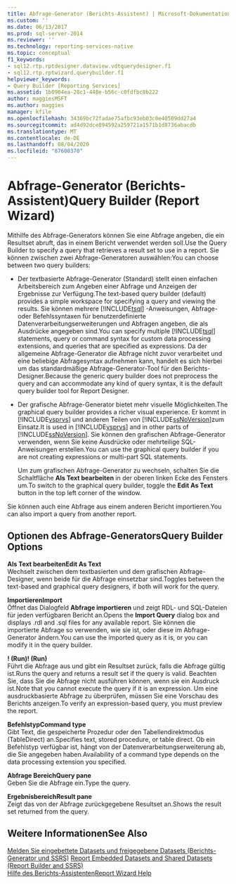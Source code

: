 ```yaml
---
title: Abfrage-Generator (Berichts-Assistent) | Microsoft-Dokumentation
ms.custom: ''
ms.date: 06/13/2017
ms.prod: sql-server-2014
ms.reviewer: ''
ms.technology: reporting-services-native
ms.topic: conceptual
f1_keywords:
- sql12.rtp.rptdesigner.dataview.vdtquerydesigner.f1
- sql12.rtp.rptwizard.querybuilder.f1
helpviewer_keywords:
- Query Builder [Reporting Services]
ms.assetid: 1b0904ea-28c1-448e-b56c-c0fdfbc8b222
author: maggiesMSFT
ms.author: maggies
manager: kfile
ms.openlocfilehash: 34369bc72fadae75afbc93eb03c0e40509dd27a4
ms.sourcegitcommit: ad4d92dce894592a259721a1571b1d8736abacdb
ms.translationtype: MT
ms.contentlocale: de-DE
ms.lasthandoff: 08/04/2020
ms.locfileid: "87608370"
---
```

# <a name="query-builder-report-wizard"></a><span data-ttu-id="6f179-102">Abfrage-Generator (Berichts-Assistent)</span><span class="sxs-lookup"><span data-stu-id="6f179-102">Query Builder (Report Wizard)</span></span>
  <span data-ttu-id="6f179-103">Mithilfe des Abfrage-Generators können Sie eine Abfrage angeben, die ein Resultset abruft, das in einem Bericht verwendet werden soll.</span><span class="sxs-lookup"><span data-stu-id="6f179-103">Use the Query Builder to specify a query that retrieves a result set to use in a report.</span></span> <span data-ttu-id="6f179-104">Sie können zwischen zwei Abfrage-Generatoren auswählen:</span><span class="sxs-lookup"><span data-stu-id="6f179-104">You can choose between two query builders:</span></span>  
  
-   <span data-ttu-id="6f179-105">Der textbasierte Abfrage-Generator (Standard) stellt einen einfachen Arbeitsbereich zum Angeben einer Abfrage und Anzeigen der Ergebnisse zur Verfügung.</span><span class="sxs-lookup"><span data-stu-id="6f179-105">The text-based query builder (default) provides a simple workspace for specifying a query and viewing the results.</span></span> <span data-ttu-id="6f179-106">Sie können mehrere [!INCLUDE[tsql](../includes/tsql-md.md)] -Anweisungen, Abfrage- oder Befehlssyntaxen für benutzerdefinierte Datenverarbeitungserweiterungen und Abfragen angeben, die als Ausdrücke angegeben sind.</span><span class="sxs-lookup"><span data-stu-id="6f179-106">You can specify multiple [!INCLUDE[tsql](../includes/tsql-md.md)] statements, query or command syntax for custom data processing extensions, and queries that are specified as expressions.</span></span> <span data-ttu-id="6f179-107">Da der allgemeine Abfrage-Generator die Abfrage nicht zuvor verarbeitet und eine beliebige Abfragesyntax aufnehmen kann, handelt es sich hierbei um das standardmäßige Abfrage-Generator-Tool für den Berichts-Designer.</span><span class="sxs-lookup"><span data-stu-id="6f179-107">Because the generic query builder does not preprocess the query and can accommodate any kind of query syntax, it is the default query builder tool for Report Designer.</span></span>  
  
-   <span data-ttu-id="6f179-108">Der grafische Abfrage-Generator bietet mehr visuelle Möglichkeiten.</span><span class="sxs-lookup"><span data-stu-id="6f179-108">The graphical query builder provides a richer visual experience.</span></span> <span data-ttu-id="6f179-109">Er kommt in [!INCLUDE[vsprvs](../includes/vsprvs-md.md)] und anderen Teilen von [!INCLUDE[ssNoVersion](../includes/ssnoversion-md.md)]zum Einsatz.</span><span class="sxs-lookup"><span data-stu-id="6f179-109">It is used in [!INCLUDE[vsprvs](../includes/vsprvs-md.md)] and in other parts of [!INCLUDE[ssNoVersion](../includes/ssnoversion-md.md)].</span></span> <span data-ttu-id="6f179-110">Sie können den grafischen Abfrage-Generator verwenden, wenn Sie keine Ausdrücke oder mehrteilige SQL-Anweisungen erstellen.</span><span class="sxs-lookup"><span data-stu-id="6f179-110">You can use the graphical query builder if you are not creating expressions or multi-part SQL statements.</span></span>  
  
     <span data-ttu-id="6f179-111">Um zum grafischen Abfrage-Generator zu wechseln, schalten Sie die Schaltfläche **Als Text bearbeiten** in der oberen linken Ecke des Fensters um.</span><span class="sxs-lookup"><span data-stu-id="6f179-111">To switch to the graphical query builder, toggle the **Edit As Text** button in the top left corner of the window.</span></span>  
  
 <span data-ttu-id="6f179-112">Sie können auch eine Abfrage aus einem anderen Bericht importieren.</span><span class="sxs-lookup"><span data-stu-id="6f179-112">You can also import a query from another report.</span></span>  
  
## <a name="query-builder-options"></a><span data-ttu-id="6f179-113">Optionen des Abfrage-Generators</span><span class="sxs-lookup"><span data-stu-id="6f179-113">Query Builder Options</span></span>  
 <span data-ttu-id="6f179-114">**Als Text bearbeiten**</span><span class="sxs-lookup"><span data-stu-id="6f179-114">**Edit As Text**</span></span>  
 <span data-ttu-id="6f179-115">Wechselt zwischen dem textbasierten und dem grafischen Abfrage-Designer, wenn beide für die Abfrage einsetzbar sind.</span><span class="sxs-lookup"><span data-stu-id="6f179-115">Toggles between the text-based and graphical query designers, if both will work for the query.</span></span>  
  
 <span data-ttu-id="6f179-116">**Importieren**</span><span class="sxs-lookup"><span data-stu-id="6f179-116">**Import**</span></span>  
 <span data-ttu-id="6f179-117">Öffnet das Dialogfeld **Abfrage importieren** und zeigt RDL- und SQL-Dateien für jeden verfügbaren Bericht an.</span><span class="sxs-lookup"><span data-stu-id="6f179-117">Opens the **Import Query** dialog box and displays .rdl and .sql files for any available report.</span></span> <span data-ttu-id="6f179-118">Sie können die importierte Abfrage so verwenden, wie sie ist, oder diese im Abfrage-Generator ändern.</span><span class="sxs-lookup"><span data-stu-id="6f179-118">You can use the imported query as it is, or you can modify it in the query builder.</span></span>  
  
 <span data-ttu-id="6f179-119">**! (Run)**</span><span class="sxs-lookup"><span data-stu-id="6f179-119">**! (Run)**</span></span>  
 <span data-ttu-id="6f179-120">Führt die Abfrage aus und gibt ein Resultset zurück, falls die Abfrage gültig ist.</span><span class="sxs-lookup"><span data-stu-id="6f179-120">Runs the query and returns a result set if the query is valid.</span></span> <span data-ttu-id="6f179-121">Beachten Sie, dass Sie die Abfrage nicht ausführen können, wenn sie ein Ausdruck ist.</span><span class="sxs-lookup"><span data-stu-id="6f179-121">Note that you cannot execute the query if it is an expression.</span></span> <span data-ttu-id="6f179-122">Um eine ausdruckbasierte Abfrage zu überprüfen, müssen Sie eine Vorschau des Berichts anzeigen.</span><span class="sxs-lookup"><span data-stu-id="6f179-122">To verify an expression-based query, you must preview the report.</span></span>  
  
 <span data-ttu-id="6f179-123">**Befehlstyp**</span><span class="sxs-lookup"><span data-stu-id="6f179-123">**Command type**</span></span>  
 <span data-ttu-id="6f179-124">Gibt Text, die gespeicherte Prozedur oder den Tabellendirektmodus (TableDirect) an.</span><span class="sxs-lookup"><span data-stu-id="6f179-124">Specifies text, stored procedure, or table direct.</span></span> <span data-ttu-id="6f179-125">Ob ein Befehlstyp verfügbar ist, hängt von der Datenverarbeitungserweiterung ab, die Sie angegeben haben.</span><span class="sxs-lookup"><span data-stu-id="6f179-125">Availability of a command type depends on the data processing extension you specified.</span></span>  
  
 <span data-ttu-id="6f179-126">**Abfrage Bereich**</span><span class="sxs-lookup"><span data-stu-id="6f179-126">**Query pane**</span></span>  
 <span data-ttu-id="6f179-127">Geben Sie die Abfrage ein.</span><span class="sxs-lookup"><span data-stu-id="6f179-127">Type the query.</span></span>  
  
 <span data-ttu-id="6f179-128">**Ergebnisbereich**</span><span class="sxs-lookup"><span data-stu-id="6f179-128">**Result pane**</span></span>  
 <span data-ttu-id="6f179-129">Zeigt das von der Abfrage zurückgegebene Resultset an.</span><span class="sxs-lookup"><span data-stu-id="6f179-129">Shows the result set returned from the query.</span></span>  
  
## <a name="see-also"></a><span data-ttu-id="6f179-130">Weitere Informationen</span><span class="sxs-lookup"><span data-stu-id="6f179-130">See Also</span></span>  
 <span data-ttu-id="6f179-131">[Melden Sie eingebettete Datasets und freigegebene Datasets &#40;Berichts-Generator und SSRS&#41;](report-data/report-embedded-datasets-and-shared-datasets-report-builder-and-ssrs.md) </span><span class="sxs-lookup"><span data-stu-id="6f179-131">[Report Embedded Datasets and Shared Datasets &#40;Report Builder and SSRS&#41;](report-data/report-embedded-datasets-and-shared-datasets-report-builder-and-ssrs.md) </span></span>  
 [<span data-ttu-id="6f179-132">Hilfe des Berichts-Assistenten</span><span class="sxs-lookup"><span data-stu-id="6f179-132">Report Wizard Help</span></span>](../../2014/reporting-services/report-wizard-help.md)  
  
  

